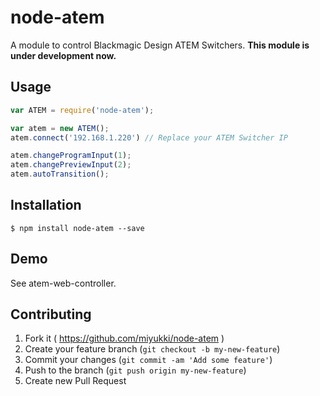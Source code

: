 node-atem
========
A module to control Blackmagic Design ATEM Switchers.
**This module is under development now.**

Usage
--------
```javascript
var ATEM = require('node-atem');

var atem = new ATEM();
atem.connect('192.168.1.220') // Replace your ATEM Switcher IP

atem.changeProgramInput(1);
atem.changePreviewInput(2);
atem.autoTransition();
```

Installation
--------
```shell
$ npm install node-atem --save
```

Demo
--------
See atem-web-controller.

Contributing
--------
1. Fork it ( https://github.com/miyukki/node-atem )
2. Create your feature branch (`git checkout -b my-new-feature`)
3. Commit your changes (`git commit -am 'Add some feature'`)
4. Push to the branch (`git push origin my-new-feature`)
5. Create new Pull Request
